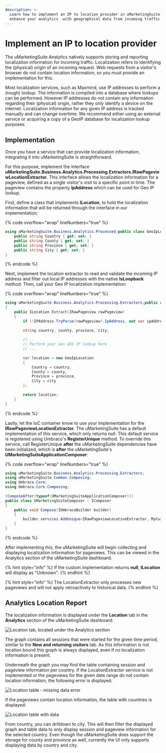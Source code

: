 ```yaml
---
description: >-
  Learn how to implement an IP to location provider in uMarketingSuite to
  enhance your analytics  with geographical data from incoming traffic.
---
```


# Implement an IP to location provider

The uMarketingSuite Analytics natively supports storing and reporting localization information for incoming traffic. Localization refers to identifying the (physical) origin of an incoming request. Web requests from a visitor's browser do not contain location information, so you must provide an implementation for this.

Most localization services, such as Maxmind, use IP addresses to perform a (rough) lookup. The information is compiled into a database where lookups can be performed. However IP addresses do not contain any information regarding their (physical) origin, rather they only identify a device on the internet. Localization information for any given IP address is tracked manually and can change overtime. We recommend either using an external service or acquiring a copy of a GeoIP database for localization lookup purposes.

## Implementation

Once you have a service that can provide localization information, integrating it into uMarketingSuite is straightforward.

For this purpose, implement the interface **uMarketingSuite.Business.Analytics.Processing.Extractors.IRawPageviewLocationExtractor**. This interface allows the localization information for a pageview, defined as a single visitor's visit to a specific point in time. The pageview contains the property **IpAddress** which can be used for Geo IP lookup.

First, define a class that implements **ILocation**, to hold the localization information that will be returned through the interface in our implementation:

{% code overflow="wrap" lineNumbers="true" %}
```cs
using uMarketingSuite.Business.Analytics.Processed;public class GeoIpLocation : ILocation{
    public string Country { get; set; }
    public string County { get; set; }
    public string Province { get; set; }
    public string City { get; set; }
}
```
{% endcode %}

Next, implement the location extractor to read and validate the incoming IP address and filter out local IP addresses with the native **IsLoopback** method. Then, call your Geo IP localization implementation:

{% code overflow="wrap" lineNumbers="true" %}
```cs
using uMarketingSuite.Business.Analytics.Processing.Extractors;public class MyCustomLocationExtractor : IRawPageviewLocationExtractor
{
    public ILocation Extract(IRawPageview rawPageview)
    {
        if (!IPAddress.TryParse(rawPageview?.IpAddress, out var ipAddress) || IPAddress.IsLoopback(ipAddress)) return null;
    
        string country, county, province, city;
    
        //...
        // Perform your own GEO IP lookup here
        // ...
    
        var location = new GeoIpLocation
        {
            Country = country,
            County = county,
            Province = province,
            City = city
        };
    
        return location;
    }
}
```
{% endcode %}

Lastly, let the IoC container know to use your implementation for the **IRawPageviewLocationExtractor**. The uMarketingSuite has a default implementation of this service, which only returns null. This default service is registered using Umbraco's **RegisterUnique** method. To override this service, call RegisterUnique **after** the uMarketingSuite dependencies have been initialized, which is **after** the uMarketingSuite's **UMarketingSuiteApplicationComposer**:

{% code overflow="wrap" lineNumbers="true" %}
```cs
using uMarketingSuite.Business.Analytics.Processing.Extractors;
using uMarketingSuite.Common.Composing;
using Umbraco.Core;
using Umbraco.Core.Composing;
    
[ComposeAfter(typeof(UMarketingSuiteApplicationComposer))]
public class UMarketingSuiteComposer : IComposer
{
    public void Compose(IUmbracoBuilder builder)
    {
        builder.services.AddUnique<IRawPageviewLocationExtractor, MyCustomLocationExtractor>();
    }
}
```
{% endcode %}

After implementing this, the uMarketingSuite will begin collecting and displaying localization information for pageviews. This can be viewed in the Analytics section of the uMarketingSuite dashboard.

{% hint style="info" %}
If the custom implementation returns **null**, **ILocation** will display as "Unknown".
{% endhint %}

{% hint style="info" %}
The LocationExtractor only processes new pageviews and will not apply retroactively to historical data.
{% endhint %}

## Analytics Location Report

The localization information is displayed under the **Location** tab in the **Analytics** section of the uMarketingSuite dashboard:

![Location tab, located under the Analytics section]()

The graph contains all sessions that were started for the given time period, similar to the **New and returning visitors** tab. As this information is not location bound this graph is always displayed, even if no localization information is present.

Underneath the graph you may find the table containing session and pageview information per country. If the LocationExtractor service is not implemented or the pageviews for the given date range do not contain location information, the following error is displayed:

![Location table - missing data error]()

If the pageviews contain location information, the table with countries is displayed:

![Location table with data]()

From country, you can drilldown to city. This will then filter the displayed graph and table data to only display session and pageview information for the selected country. Even though the uMarketingSuite does support the storage for county and province as well, currently the UI only supports displaying data by country and city.

